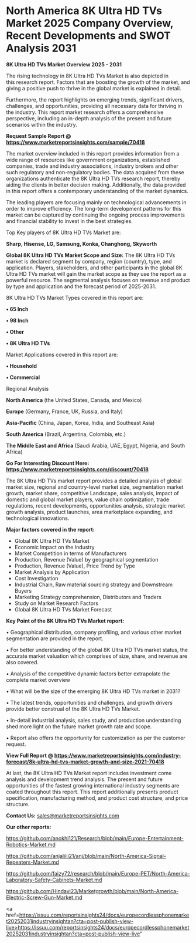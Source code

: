# North America 8K Ultra HD TVs Market 2025 Company Overview, Recent Developments and SWOT Analysis 2031

<Strong> 8K Ultra HD TVs Market Overview 2025 - 2031</strong>

The rising technology in 8K Ultra HD TVs Market is also depicted in this research report. Factors that are boosting the growth of the market, and giving a positive push to thrive in the global market is explained in detail.

Furthermore, the report highlights on emerging trends, significant drivers, challenges, and opportunities, providing all necessary data for thriving in the industry. This report market research offers a comprehensive perspective, including an in-depth analysis of the present and future scenarios within the industry.

<strong>Request Sample Report @ <a href=https://www.marketreportsinsights.com/sample/70418>https://www.marketreportsinsights.com/sample/70418</a></strong>

The market overview included in this report provides information from a wide range of resources like government organizations, established companies, trade and industry associations, industry brokers and other such regulatory and non-regulatory bodies. The data acquired from these organizations authenticate the 8K Ultra HD TVs research report, thereby aiding the clients in better decision making. Additionally, the data provided in this report offers a contemporary understanding of the market dynamics.

The leading players are focusing mainly on technological advancements in order to improve efficiency. The long-term development patterns for this market can be captured by continuing the ongoing process improvements and financial stability to invest in the best strategies.

Top Key players of 8K Ultra HD TVs Market are:

<strong>Sharp, Hisense, LG, Samsung, Konka, Changhong, Skyworth</strong>

<strong><b>Global 8K Ultra HD TVs Market Scope and Size:</b></strong>
The 8K Ultra HD TVs market is declared segment by company, region (country), type, and application. Players, stakeholders, and other participants in the global 8K Ultra HD TVs market will gain the market scope as they use the report as a powerful resource. The segmental analysis focuses on revenue and product by type and application and the forecast period of 2025-2031.

8K Ultra HD TVs Market Types covered in this report are:

<strong>• 65 Inch

• 98 Inch

• Other

• 8K Ultra HD TVs</strong>

Market Applications covered in this report are:

<strong>• Household

• Commercial</strong> 

Regional Analysis

<strong>North America</strong> (the United States, Canada, and Mexico)

<strong>Europe</strong> (Germany, France, UK, Russia, and Italy)

<strong>Asia-Pacific</strong> (China, Japan, Korea, India, and Southeast Asia)

<strong>South America</strong> (Brazil, Argentina, Colombia, etc.)

<strong>The Middle East and Africa</strong> (Saudi Arabia, UAE, Egypt, Nigeria, and South Africa)

<strong>Go For Interesting Discount Here: <a href=https://www.marketreportsinsights.com/discount/70418>https://www.marketreportsinsights.com/discount/70418</a></strong>

The 8K Ultra HD TVs market report provides a detailed analysis of global market size, regional and country-level market size, segmentation market growth, market share, competitive Landscape, sales analysis, impact of domestic and global market players, value chain optimization, trade regulations, recent developments, opportunities analysis, strategic market growth analysis, product launches, area marketplace expanding, and technological innovations.

<strong><b>Major factors covered in the report:</b></strong>
<ul>
  <li>Global 8K Ultra HD TVs Market </li>
  <li>Economic Impact on the Industry</li>
  <li>Market Competition in terms of Manufacturers</li>
  <li>Production, Revenue (Value) by geographical segmentation</li>
  <li>Production, Revenue (Value), Price Trend by Type</li>
  <li>Market Analysis by Application</li>
  <li>Cost Investigation</li>
  <li>Industrial Chain, Raw material sourcing strategy and Downstream Buyers</li>
  <li>Marketing Strategy comprehension, Distributors and Traders</li>
  <li>Study on Market Research Factors</li>
  <li>Global 8K Ultra HD TVs Market Forecast</li>
</ul>

<strong><b>Key Point of the 8K Ultra HD TVs Market report:</b></strong>

• Geographical distribution, company profiling, and various other market segmentation are provided in the report.

• For better understanding of the global 8K Ultra HD TVs market status, the accurate market valuation which comprises of size, share, and revenue are also covered.

• Analysis of the competitive dynamic factors better extrapolate the complete market overview

• What will be the size of the emerging 8K Ultra HD TVs market in 2031?

• The latest trends, opportunities and challenges, and growth drivers provide better construal of the 8K Ultra HD TVs Market.

• In-detail industrial analysis, sales study, and production understanding shed more light on the future market growth rate and scope.

• Report also offers the opportunity for customization as per the customer request.

<strong><b>View Full Report @ <a href=https://www.marketreportsinsights.com/industry-forecast/8k-ultra-hd-tvs-market-growth-and-size-2021-70418>https://www.marketreportsinsights.com/industry-forecast/8k-ultra-hd-tvs-market-growth-and-size-2021-70418</a></b></strong>


At last, the 8K Ultra HD TVs Market report includes investment come analysis and development trend analysis. The present and future opportunities of the fastest growing international industry segments are coated throughout this report. This report additionally presents product specification, manufacturing method, and product cost structure, and price structure.

<strong>Contact Us:</strong>
sales@marketreportsinsights.com

<strong>Our other reports:</strong>

<a href=https://github.com/anokhi121/Research/blob/main/Europe-Entertainment-Robotics-Market.md>https://github.com/anokhi121/Research/blob/main/Europe-Entertainment-Robotics-Market.md</a>

<a href=https://github.com/anjaliiii21/anj/blob/main/North-America-Signal-Repeaters-Market.md>https://github.com/anjaliiii21/anj/blob/main/North-America-Signal-Repeaters-Market.md</a>

<a href=https://github.com/faizy72/research/blob/main/Europe-PET/North-America-Laboratory-Safety-Cabinets-Market.md>https://github.com/faizy72/research/blob/main/Europe-PET/North-America-Laboratory-Safety-Cabinets-Market.md</a>

<a href=https://github.com/Hindavi23/Marketgrowth/blob/main/North-America-Electric-Screw-Gun-Market.md>https://github.com/Hindavi23/Marketgrowth/blob/main/North-America-Electric-Screw-Gun-Market.md</a>

<a href=https://issuu.com/reportsinsights24/docs/europecordlessphonemarket20252031industryinsightan?cta=post-publish-view-live>https://issuu.com/reportsinsights24/docs/europecordlessphonemarket20252031industryinsightan?cta=post-publish-view-live</a>"
